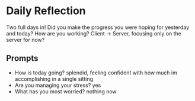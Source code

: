 # Daily Reflection
Two full days in! Did you make the progress you were hoping for yesterday and today? How are you working? Client -> Server, focusing only on the server for now?  

## Prompts
- How is today going? 
splendid, feeling confident with how much im accomplishing in a single sitting
- Are you managing your stress?
yes
- What has you most worried?
nothing now